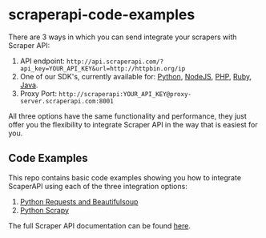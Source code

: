 # scraperapi-code-examples

There are 3 ways in which you can send integrate your scrapers with Scraper API:

1. API endpoint: `http://api.scraperapi.com/?api_key=YOUR_API_KEY&url=http://httpbin.org/ip`
2. One of our SDK's, currently available for: [Python](https://pypi.org/project/scraperapi-sdk/), [NodeJS](https://www.npmjs.com/package/scraperapi-sdk), [PHP](https://packagist.org/packages/scraperapi/sdk), [Ruby](https://rubygems.org/gems/scraperapi), [Java](https://github.com/scraperapi/scraperapi-java-sdk).
3. Proxy Port: `http://scraperapi:YOUR_API_KEY@proxy-server.scraperapi.com:8001` 

All three options have the same functionality and performance, they just offer you the flexibility to integrate Scraper API in the way that is easiest for you.


Code Examples
------
This repo contains basic code examples showing you how to integrate ScaperAPI using each of the three integration options:

1. [Python Requests and Beautifulsoup](https://github.com/scraperapi/scraperapi-code-examples/tree/main/Python/Python_Requests_Beautifulsoup)
2. [Python Scrapy](https://github.com/scraperapi/scraperapi-code-examples/tree/main/Python/Python_Scrapy)

The full Scraper API documentation can be found [here](https://www.scraperapi.com/documentation).
